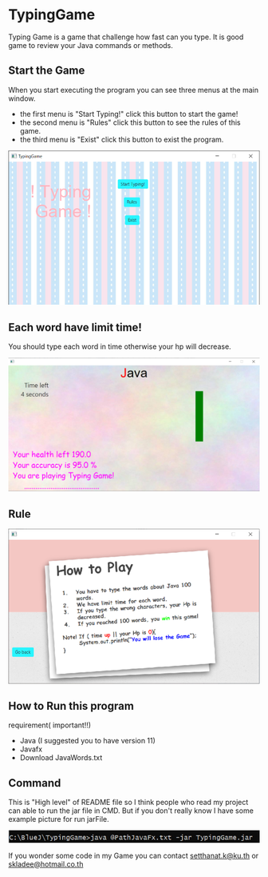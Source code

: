 # TypingGame

Typing Game is a game that challenge how fast can you type. It is good game to review your Java commands or methods.

## Start the Game

When you start executing the program you can see three menus at the main window.
- the first menu is "Start Typing!" click this button to start the game!
- the second menu is "Rules" click this button to see the rules of this game.
- the third menu is "Exist" click this button to exist the program.

![](https://github.com/Ing140943/TypingGame/blob/master/picture/menu.png)

## Each word have limit time!

You should type each word in time otherwise your hp will decrease.

![](https://github.com/Ing140943/TypingGame/blob/master/picture/playing.png)

## Rule
![](https://github.com/Ing140943/TypingGame/blob/master/picture/rule.png)
## How to Run this program

requirement( important!!)
- Java (I suggested you to have version 11)
- Javafx
- Download JavaWords.txt


## Command
This is "High level" of README file so I think people who read my project can able to run the jar file in CMD.
But if you don't really know I have some example picture for run jarFile.

![](https://github.com/Ing140943/TypingGame/blob/master/picture/JustShowHow%20to%20type.png)


If you wonder some code in my Game you can contact setthanat.k@ku.th or skladee@hotmail.co.th
